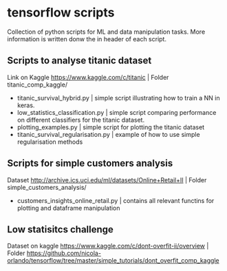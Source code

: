 # tensorflow scripts
Collection of python scripts for ML and data manipulation tasks. More information is written donw the in header of each script.  

## Scripts to analyse titanic dataset 

Link on Kaggle https://www.kaggle.com/c/titanic | Folder titanic_comp_kaggle/

* titanic_survival_hybrid.py | simple script illustrating how to train a NN in keras. 
* low_statistics_classification.py | simple script comparing performance on different classifiers for the titanic dataset. 
* plotting_examples.py | simple script for plotting the titanic dataset
* titanic_survival_regularisation.py | example of how to use simple regularisation methods

## Scripts for simple customers analysis 

Dataset http://archive.ics.uci.edu/ml/datasets/Online+Retail+II | Folder simple_customers_analysis/

* customers_insights_online_retail.py | contains all relevant functins for plotting and dataframe manipulation 

## Low statisitcs challenge 

Dataset on kaggle https://www.kaggle.com/c/dont-overfit-ii/overview | Folder https://github.com/nicola-orlando/tensorflow/tree/master/simple_tutorials/dont_overfit_comp_kaggle 

